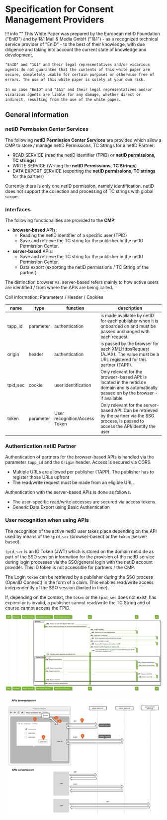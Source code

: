 # Specification for Consent Management Providers

!!! info ""
    This White Paper was prepared by the European netID Foundation ("EnID") and by 1&1 Mail & Media GmbH ("1&1") - as a recognized technical service provider of "EnID" - to the best of their knowledge, with due diligence and taking into account the current state of knowledge and development.

    "EnID" and "1&1" and their legal representatives and/or vicarious agents do not guarantee that the contents of this white paper are secure, completely usable for certain purposes or otherwise free of errors. The use of this white paper is solely at your own risk.

    In no case "EnID" and "1&1" and their legal representatives and/or vicarious agents are liable for any damage, whether direct or indirect, resulting from the use of the white paper.

## General information

### netID Permission Center Services

The following **netID Permission Center Services** are provided which allow a CMP to store / manage netID Permissions, TC Strings for a netID Partner:

- READ SERVICE (read the netID identifier (TPID) or **netID permissions, TC strings**)
- WRITE SERVICE (Writing the **netID Permissions, TC Strings**)
- DATA EXPORT SERVICE (exporting the **netID permissions, TC strings** for the partner)

Currently there is only one netID permission, namely identification. netID does not support the collection and processing of TC strings with global scope.

### Interfaces

The following functionalities are provided to the **CMP:**

- **browser-based** APIs:
    - Reading the netID identifier of a specific user (TPID)
    - Save and retrieve the TC string for the publisher in the netID Permission Center.
- **server-based** APIs:
    - Save and retrieve the TC string for the publisher in the netID Permission Center.
    - Data export (exporting the netID permissions / TC String of the partner)

The distinction browser vs. server-based refers mainly to how active users are identified / from where the APIs are being called.

Call information: Parameters / Header / Cookies

| name | type | function  | description |
| ----------- | ----------- | ----------- | ----------- |
| tapp_id | parameter | authentication | is made available by netID for each publisher when it is onboarded on and must be passed unchanged with each request. |
| origin | header | authentication | is passed by the browser for each XMLHttpsRequest (AJAX). The value must be a URL registered for this partner (TAPP). |
| tpid_sec | cookie | user identification | Only relevant for the browser-based API: is located in the netid.de domain and is automatically passed on by the browser - if available. |
| token | parameter | User recognition/Access Token | Only relevant for the server-based API: Can be retrieved by the partner via the SSO process, is passed to access the API/identify the user |

### Authentication netID Partner

Authentication of partners for the browser-based APIs is handled via the
parameter `tapp_id` and the `Origin` header. Access is secured via
CORS.

- Multiple URLs are allowed per publisher (TAPP). The publisher has to register those URLs upfront
- The read/write request must be made from an eligible URL.

Authentication with the server-based APIs is done as follows.

- The user-specific read/write accesses are secured via access tokens.
- Generic Data Export using Basic Authentication

### User recognition when using APIs

The recognition of the active netID user takes place depending on the
API used by means of the `tpid_sec` (browser-based) or the
`token` (server-based).

`tpid_sec` is an ID Token (JWT) which is stored on the domain
netid.de as part of the SSO session information for the provision of the
netID service during login processes via the SSO/general login with the
netID account provider. This ID token is not accessible for partners /
the CMP.

The Login `token` can be retrieved by a publisher during the SSO
process (OpenID Connect) in the form of a claim. This enables read/write
access independently of the SSO session (limited in time).

If, depending on the context, the `token` or the `tpid_sec` does not
exist, has expired or is invalid, a publisher cannot read/write the TC
String and of course cannot access the TPID.

![High Level Authentication Code Flow](diagrams/out/seq_cmp_api.svg)


![User recognition when using APIs](images/cmp_api_highLevel.png)
